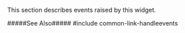
<!--shortDescription-->
This section describes events raised by this widget.
<!--/shortDescription-->

<!--fullDescription-->
#####See Also#####
#include common-link-handleevents
<!--/fullDescription-->